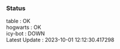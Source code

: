 ### Status


table : OK  
hogwarts : OK  
icy-bot : DOWN  
Latest Update : 2023-10-01 12:12:30.417298
